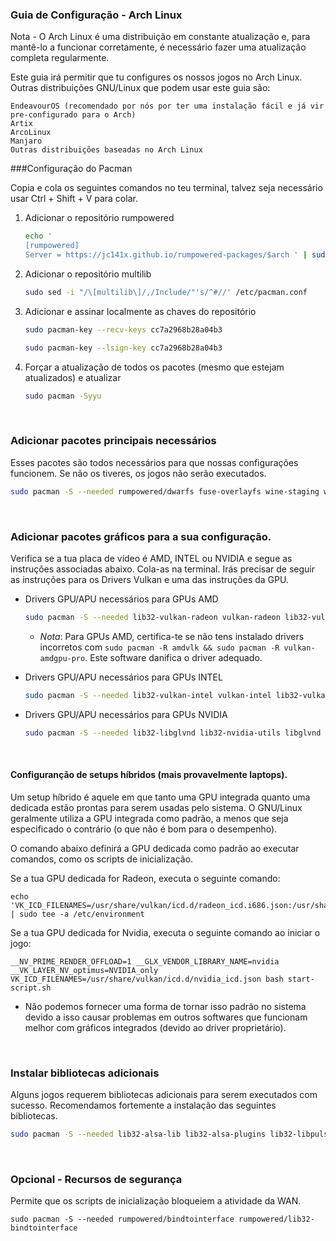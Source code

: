 ### Guia de Configuração - Arch Linux

Nota - O Arch Linux é uma distribuição em constante atualização e, para mantê-lo a funcionar corretamente, é necessário fazer uma atualização completa regularmente.

Este guia irá permitir que tu configures os nossos jogos no Arch Linux. Outras distribuições GNU/Linux que podem usar este guia são:

    EndeavourOS (recomendado por nós por ter uma instalação fácil e já vir pre-configurado para o Arch)
    Artix
    ArcoLinux
    Manjaro
    Outras distribuições baseadas no Arch Linux

###Configuração do Pacman

Copia e cola os seguintes comandos no teu terminal, talvez seja necessário usar Ctrl + Shift + V para colar.

  1. Adicionar o repositório rumpowered

     ```sh
     echo '
     [rumpowered]
     Server = https://jc141x.github.io/rumpowered-packages/$arch ' | sudo tee -a /etc/pacman.conf
     ```
  2. Adicionar o repositório multilib 

     ```sh
     sudo sed -i "/\[multilib\]/,/Include/"'s/^#//' /etc/pacman.conf
     ```
  3. Adicionar e assinar localmente as chaves do repositório

     ```sh
     sudo pacman-key --recv-keys cc7a2968b28a04b3
     ```

     ```sh
     sudo pacman-key --lsign-key cc7a2968b28a04b3
     ```
  4. Forçar a atualização de todos os pacotes (mesmo que estejam atualizados) e atualizar

     ```sh
     sudo pacman -Syyu
     ```
<br>

### Adicionar pacotes principais necessários

Esses pacotes são todos necessários para que nossas configurações funcionem. Se não os tiveres, os jogos não serão executados.

```sh
sudo pacman -S --needed rumpowered/dwarfs fuse-overlayfs wine-staging wine-mono
```
<br>

### Adicionar pacotes gráficos para a sua configuração.

Verifica se a tua placa de vídeo é AMD, INTEL ou NVIDIA e segue as instruções associadas abaixo. Cola-as na terminal. Irás precisar de seguir as instruções para os Drivers Vulkan e uma das instruções da GPU.

- Drivers GPU/APU necessários para GPUs AMD

    ```sh
    sudo pacman -S --needed lib32-vulkan-radeon vulkan-radeon lib32-vulkan-icd-loader
    ```
    - *Nota*: Para GPUs AMD, certifica-te se não tens instalado drivers incorretos com `sudo pacman -R amdvlk && sudo pacman -R vulkan-amdgpu-pro`. Este software danifica o driver adequado.

- Drivers GPU/APU necessários para GPUs INTEL 

    ```sh
    sudo pacman -S --needed lib32-vulkan-intel vulkan-intel lib32-vulkan-icd-loader
    ```
- Drivers GPU/APU necessários para GPUs NVIDIA 

    ```sh
    sudo pacman -S --needed lib32-libglvnd lib32-nvidia-utils libglvnd nvidia lib32-vulkan-icd-loader
    ```
<br>

#### Configuranção de setups híbridos (mais provavelmente laptops).

Um setup híbrido é aquele em que tanto uma GPU integrada quanto uma dedicada estão prontas para serem usadas pelo sistema. O GNU/Linux geralmente utiliza a GPU integrada como padrão, a menos que seja especificado o contrário (o que não é bom para o desempenho).

O comando abaixo definirá a GPU dedicada como padrão ao executar comandos, como os scripts de inicialização.

Se a tua GPU dedicada for Radeon, executa o seguinte comando:

```
echo 'VK_ICD_FILENAMES=/usr/share/vulkan/icd.d/radeon_icd.i686.json:/usr/share/vulkan/icd.d/radeon_icd.x86_64.json' | sudo tee -a /etc/environment
```

Se a tua GPU dedicada for Nvidia, executa o seguinte comando ao iniciar o jogo:

```
__NV_PRIME_RENDER_OFFLOAD=1 __GLX_VENDOR_LIBRARY_NAME=nvidia  __VK_LAYER_NV_optimus=NVIDIA_only VK_ICD_FILENAMES=/usr/share/vulkan/icd.d/nvidia_icd.json bash start-script.sh
```

- Não podemos fornecer uma forma de tornar isso padrão no sistema devido a isso causar problemas em outros softwares que funcionam melhor com gráficos integrados (devido ao driver proprietário).
<br>

### Instalar bibliotecas adicionais

Alguns jogos requerem bibliotecas adicionais para serem executados com sucesso. Recomendamos fortemente a instalação das seguintes bibliotecas.

```sh
sudo pacman -S --needed lib32-alsa-lib lib32-alsa-plugins lib32-libpulse lib32-pipewire lib32-openal libgphoto2 libxcrypt-compat gst-plugins-base gst-plugins-good gst-plugins-ugly gst-plugins-bad gstreamer-vaapi gst-libav lib32-gst-plugins-base-libs lib32-gst-plugins-base lib32-gst-plugins-good
```
<br>

### Opcional - Recursos de segurança

Permite que os scripts de inicialização bloqueiem a atividade da WAN.

```
sudo pacman -S --needed rumpowered/bindtointerface rumpowered/lib32-bindtointerface
```
